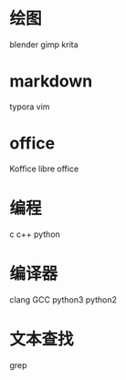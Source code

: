 # 绘图
blender gimp krita
# markdown
typora vim
# office
Koffice libre office
# 编程
c c++ python
# 编译器
clang GCC python3 python2
# 文本查找
grep

